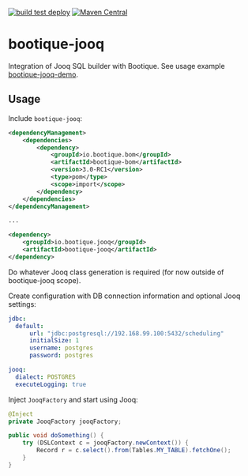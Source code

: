 <!--
  Licensed to ObjectStyle LLC under one
  or more contributor license agreements.  See the NOTICE file
  distributed with this work for additional information
  regarding copyright ownership.  The ObjectStyle LLC licenses
  this file to you under the Apache License, Version 2.0 (the
  "License"); you may not use this file except in compliance
  with the License.  You may obtain a copy of the License at

    http://www.apache.org/licenses/LICENSE-2.0

  Unless required by applicable law or agreed to in writing,
  software distributed under the License is distributed on an
  "AS IS" BASIS, WITHOUT WARRANTIES OR CONDITIONS OF ANY
  KIND, either express or implied.  See the License for the
  specific language governing permissions and limitations
  under the License.
  -->

[![build test deploy](https://github.com/bootique/bootique-jooq/actions/workflows/maven.yml/badge.svg)](https://github.com/bootique/bootique-jooq/actions/workflows/maven.yml)
[![Maven Central](https://img.shields.io/maven-central/v/io.bootique.jooq/bootique-jooq.svg?colorB=brightgreen)](https://search.maven.org/artifact/io.bootique.jooq/bootique-jooq/)

# bootique-jooq

Integration of Jooq SQL builder with Bootique. See usage example [bootique-jooq-demo](https://github.com/bootique-examples/bootique-jooq-demo).

## Usage

Include ```bootique-jooq```:
```xml
<dependencyManagement>
    <dependencies>
        <dependency>
            <groupId>io.bootique.bom</groupId>
            <artifactId>bootique-bom</artifactId>
            <version>3.0-RC1</version>
            <type>pom</type>
            <scope>import</scope>
        </dependency>
    </dependencies>
</dependencyManagement>

...

<dependency>
	<groupId>io.bootique.jooq</groupId>
	<artifactId>bootique-jooq</artifactId>
</dependency>
```

Do whatever Jooq class generation is required (for now outside of bootique-jooq scope).

Create configuration with DB connection information and optional Jooq settings:
```yaml
jdbc:
  default:
      url: "jdbc:postgresql://192.168.99.100:5432/scheduling"
      initialSize: 1
      username: postgres
      password: postgres

jooq:
  dialect: POSTGRES
  executeLogging: true
```
Inject ```JooqFactory``` and start using Jooq:
```java
@Inject
private JooqFactory jooqFactory;

public void doSomething() {
	try (DSLContext c = jooqFactory.newContext()) {
	    Record r = c.select().from(Tables.MY_TABLE).fetchOne();
	}
}
```





